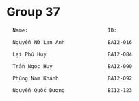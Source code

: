 # Group 37

      Name:                          ID:
          
      Nguyễn Nữ Lan Anh              BA12-016

      Lại Phú Huy                    BA12-084

      Trần Ngọc Huy                  BA12-090

      Phùng Nam Khánh                BA12-092
      
      Nguyễn Quốc Dương              BI12-123
